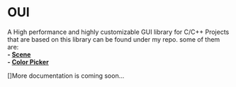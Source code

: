 # OUI
A High performance and highly customizable GUI library for C/C++
Projects that are based on this library can be found under my repo. some of them are:
<br/>**- [Scene](https://github.com/xomid/scene)**
<br/>**- [Color Picker](https://github.com/xomid/color_picker)**

[]More documentation is coming soon...
